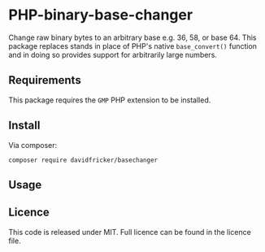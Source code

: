 # PHP-binary-base-changer
Change raw binary bytes to an arbitrary base e.g. 36, 58, or base 64. This package replaces stands in place of PHP's native `base_convert()` function and in doing so provides support for arbitrarily large numbers.


## Requirements
This package requires the `GMP` PHP extension to be installed.

## Install
Via composer:

`composer require davidfricker/basechanger`

## Usage


## Licence
This code is released under MIT. Full licence can be found in the licence file.
